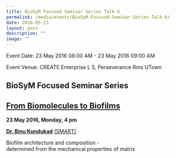 ```yaml
---
title: BioSyM Focused Seminar Series Talk 6
permalink: /media/events/BioSyM-Focused-Seminar-Series-Talk-6/
date: 2016-05-23
layout: post
description: ""
image: ""
---
```

Event Date: 23 May 2016 08:00 AM - 23 May 2016 09:00 AM

Event Venue: CREATE Enterprise L 5, Perseverance Rms UTown

BioSyM Focused Seminar Series 
------------------------------

[From Biomolecules to Biofilms](http://web.mit.edu/smart/research/biosym/Biomolecules%20to%20biofilms.pdf)
----------------------------------------------------------------------------------------------------------

**23 May 2016, Monday, 4 pm**

**[Dr. Binu Kundukad](http://web.mit.edu/smart/research/biosym/Dr%20Binu.pdf)** [(SMART)](http://web.mit.edu/smart/research/biosym/Dr%20Binu.pdf)

[](http://web.mit.edu/smart/research/biosym/Dr%20Binu.pdf)

Biofilm architecture and composition -   
determined from the mechanical properties of matrix